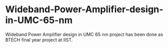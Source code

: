 # Wideband-Power-Amplifier-design-in-UMC-65-nm
Wideband Power Amplifier design in UMC 65 nm project has been done as BTECH final year project at IIST.

